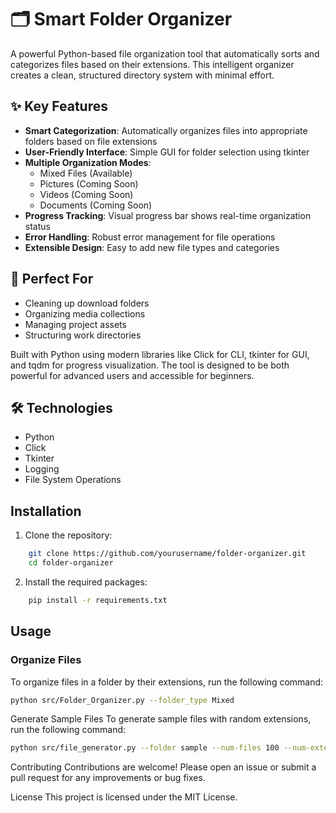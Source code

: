 # 🗂️ Smart Folder Organizer

A powerful Python-based file organization tool that automatically sorts and categorizes files based on their extensions. This intelligent organizer creates a clean, structured directory system with minimal effort.

## ✨ Key Features

- **Smart Categorization**: Automatically organizes files into appropriate folders based on file extensions
- **User-Friendly Interface**: Simple GUI for folder selection using tkinter
- **Multiple Organization Modes**: 
  - Mixed Files (Available)
  - Pictures (Coming Soon)
  - Videos (Coming Soon)
  - Documents (Coming Soon)
- **Progress Tracking**: Visual progress bar shows real-time organization status
- **Error Handling**: Robust error management for file operations
- **Extensible Design**: Easy to add new file types and categories

## 🚀 Perfect For
- Cleaning up download folders
- Organizing media collections
- Managing project assets
- Structuring work directories

Built with Python using modern libraries like Click for CLI, tkinter for GUI, and tqdm for progress visualization. The tool is designed to be both powerful for advanced users and accessible for beginners.

## 🛠️ Technologies
- Python
- Click
- Tkinter
- Logging
- File System Operations

## Installation

1. Clone the repository:
```sh
    git clone https://github.com/yourusername/folder-organizer.git
    cd folder-organizer
```

2. Install the required packages:
```sh
    pip install -r requirements.txt
```

## Usage

### Organize Files

To organize files in a folder by their extensions, run the following command:

```sh
python src/Folder_Organizer.py --folder_type Mixed
```

Generate Sample Files
To generate sample files with random extensions, run the following command:

```sh
python src/file_generator.py --folder sample --num-files 100 --num-extensions 10
```
Contributing
Contributions are welcome! Please open an issue or submit a pull request for any improvements or bug fixes.

License
This project is licensed under the MIT License.
